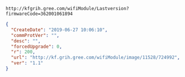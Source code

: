 `http://kfgrih.gree.com/wifiModule/Lastversion?firmwareCode=362001061894`

```json
{
  "CreateDate": "2019-06-27 10:06:10",
  "commProtVer": "",
  "desc": "",
  "forcedUpgrade": 0,
  "r": 200,
  "url": "http://kf.grih.gree.com/wifiModule/image/11528/724992",
  "ver": "1.1"
}
```